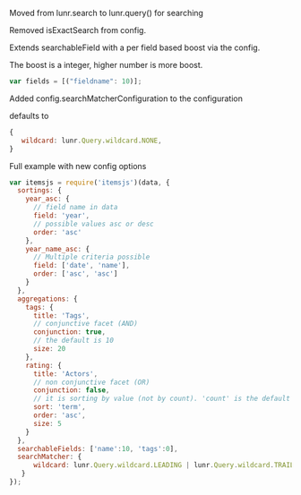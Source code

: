 Moved from lunr.search to lunr.query() for searching

Removed isExactSearch from config.

Extends searchableField with a per field based boost via the config.

The boost is a integer, higher number is more boost.

```js
var fields = [("fieldname": 10)];
```

Added config.searchMatcherConfiguration to the configuration

defaults to

```js
{
   wildcard: lunr.Query.wildcard.NONE,
}
```

Full example with new config options

```js
var itemsjs = require('itemsjs')(data, {
  sortings: {
    year_asc: {
      // field name in data
      field: 'year',
      // possible values asc or desc
      order: 'asc'
    },
    year_name_asc: {
      // Multiple criteria possible
      field: ['date', 'name'],
      order: ['asc', 'asc']
    }
  },
  aggregations: {
    tags: {
      title: 'Tags',
      // conjunctive facet (AND)
      conjunction: true,
      // the default is 10
      size: 20
    },
    rating: {
      title: 'Actors',
      // non conjunctive facet (OR)
      conjunction: false,
      // it is sorting by value (not by count). 'count' is the default
      sort: 'term',
      order: 'asc',
      size: 5
    }
  },
  searchableFields: ['name':10, 'tags':0],
  searchMatcher: {
      wildcard: lunr.Query.wildcard.LEADING | lunr.Query.wildcard.TRAILING ,
   }
});
```